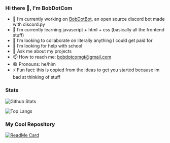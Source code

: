 ### Hi there 👋, I'm BobDotCom

- 🔭 I’m currently working on [BobDotBot](https://github.com/BobDotCom/BobDotBot), an open source discord bot made with discord.py
- 🌱 I’m currently learning javascript + html + css (basically all the frontend stuff)
- 👯 I’m looking to collaborate on literally anything I could get paid for
- 🤔 I’m looking for help with school
- 💬 Ask me about my projects
- 📫 How to reach me: bobdotcomgt@gmail.com
- 😄 Pronouns: he/him
- ⚡ Fun fact: this is copied from the ideas to get you started because im bad at thinking of stuff

### Stats

![Github Stats](https://github-readme-stats.vercel.app/api?username=BobDotCom&show_icons=True&count_private=True&theme=blue-green&include_all_commits=True)

![Top Langs](https://github-readme-stats.vercel.app/api/top-langs/?username=BobDotCom&theme=blue-green&layout=compact)

### My Cool Repository

[![ReadMe Card](https://github-readme-stats.vercel.app/api/pin/?username=BobDotCom&repo=BobDotBot)](https://github.com/BobDotCom/BobDotBot)

<!--
**BobDotCom/BobDotCom** is a ✨ _special_ ✨ repository because its `README.md` (this file) appears on your GitHub profile.

Here are some ideas to get you started:

- 🔭 I’m currently working on ...
- 🌱 I’m currently learning ...
- 👯 I’m looking to collaborate on ...
- 🤔 I’m looking for help with ...
- 💬 Ask me about ...
- 📫 How to reach me: ...
- 😄 Pronouns: ...
- ⚡ Fun fact: ...
-->
